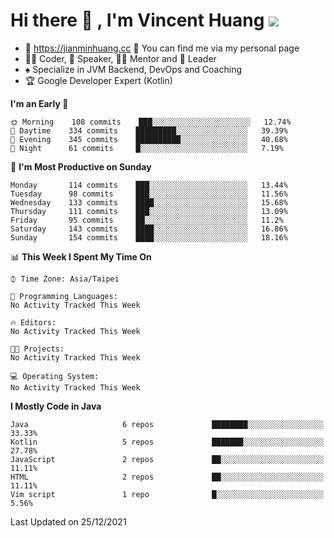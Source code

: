 # Hi there 👋 , I'm Vincent Huang ![](https://komarev.com/ghpvc/?username=Jian-Min-Huang)
- 💎 https://jianminhuang.cc 🙋 You can find me via my personal page
- 👨‍💻 Coder, 🎤 Speaker, 👨‍🏫 Mentor and 🚀 Leader
- ♠️ Specialize in JVM Backend, DevOps and Coaching
- 🏆 Google Developer Expert (Kotlin)

<!--START_SECTION:waka-->
**I'm an Early 🐤** 

```text
🌞 Morning    108 commits    ███░░░░░░░░░░░░░░░░░░░░░░   12.74% 
🌆 Daytime    334 commits    █████████░░░░░░░░░░░░░░░░   39.39% 
🌃 Evening    345 commits    ██████████░░░░░░░░░░░░░░░   40.68% 
🌙 Night      61 commits     █░░░░░░░░░░░░░░░░░░░░░░░░   7.19%

```
📅 **I'm Most Productive on Sunday** 

```text
Monday       114 commits    ███░░░░░░░░░░░░░░░░░░░░░░   13.44% 
Tuesday      98 commits     ███░░░░░░░░░░░░░░░░░░░░░░   11.56% 
Wednesday    133 commits    ████░░░░░░░░░░░░░░░░░░░░░   15.68% 
Thursday     111 commits    ███░░░░░░░░░░░░░░░░░░░░░░   13.09% 
Friday       95 commits     ██░░░░░░░░░░░░░░░░░░░░░░░   11.2% 
Saturday     143 commits    ████░░░░░░░░░░░░░░░░░░░░░   16.86% 
Sunday       154 commits    ████░░░░░░░░░░░░░░░░░░░░░   18.16%

```


📊 **This Week I Spent My Time On** 

```text
⌚︎ Time Zone: Asia/Taipei

💬 Programming Languages: 
No Activity Tracked This Week

🔥 Editors: 
No Activity Tracked This Week

🐱‍💻 Projects: 
No Activity Tracked This Week

💻 Operating System: 
No Activity Tracked This Week

```

**I Mostly Code in Java** 

```text
Java                     6 repos             ████████░░░░░░░░░░░░░░░░░   33.33% 
Kotlin                   5 repos             ███████░░░░░░░░░░░░░░░░░░   27.78% 
JavaScript               2 repos             ██░░░░░░░░░░░░░░░░░░░░░░░   11.11% 
HTML                     2 repos             ██░░░░░░░░░░░░░░░░░░░░░░░   11.11% 
Vim script               1 repo              █░░░░░░░░░░░░░░░░░░░░░░░░   5.56%

```



 Last Updated on 25/12/2021
<!--END_SECTION:waka-->
